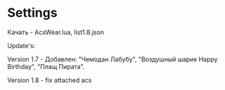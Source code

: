 # Settings
Качать - AcsWear.lua, list1.8.json


Update's:


Version 1.7 - Добавлен: "Чемодан Лабубу", "Воздушный шарик Happy Birthday", "Плащ Пирата".


Version 1.8 - fix attached acs

